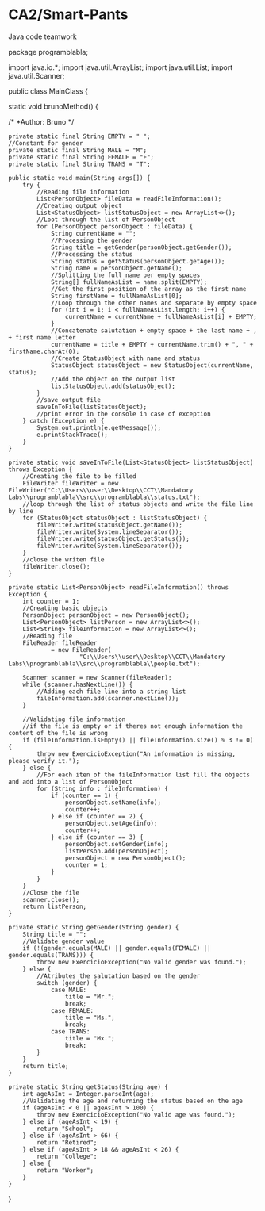 # CA2/Smart-Pants
Java code teamwork

package programblabla;

import java.io.*;
import java.util.ArrayList;
import java.util.List;
import java.util.Scanner;

public class MainClass {

static void brunoMethod() {

/*
*Author: Bruno
*/

    private static final String EMPTY = " ";
    //Constant for gender
    private static final String MALE = "M";
    private static final String FEMALE = "F";
    private static final String TRANS = "T";

    public static void main(String args[]) {
        try {
            //Reading file information
            List<PersonObject> fileData = readFileInformation();
            //Creating output object
            List<StatusObject> listStatusObject = new ArrayList<>();
            //Loot through the list of PersonObject
            for (PersonObject personObject : fileData) {
                String currentName = "";
                //Processing the gender
                String title = getGender(personObject.getGender());
                //Processing the status
                String status = getStatus(personObject.getAge());
                String name = personObject.getName();
                //Splitting the full name per empty spaces
                String[] fullNameAsList = name.split(EMPTY);
                //Get the first position of the array as the first name
                String firstName = fullNameAsList[0];
                //Loop through the other names and separate by empty space
                for (int i = 1; i < fullNameAsList.length; i++) {
                    currentName = currentName + fullNameAsList[i] + EMPTY;
                }
                //Concatenate salutation + empty space + the last name + , + first name letter
                currentName = title + EMPTY + currentName.trim() + ", " + firstName.charAt(0);
                //Create StatusObject with name and status
                StatusObject statusObject = new StatusObject(currentName, status);
                //Add the object on the output list
                listStatusObject.add(statusObject);
            }
            //save output file
            saveInToFile(listStatusObject);
            //print error in the console in case of exception    
        } catch (Exception e) {
            System.out.println(e.getMessage());
            e.printStackTrace();
        }
    }

    private static void saveInToFile(List<StatusObject> listStatusObject) throws Exception {
        //Creating the file to be filled
        FileWriter fileWriter = new FileWriter("C:\\Users\\user\\Desktop\\CCT\\Mandatory Labs\\programblabla\\src\\programblabla\\status.txt");
        //loop through the list of status objects and write the file line by line
        for (StatusObject statusObject : listStatusObject) {
            fileWriter.write(statusObject.getName());
            fileWriter.write(System.lineSeparator());
            fileWriter.write(statusObject.getStatus());
            fileWriter.write(System.lineSeparator());
        }
        //close the writen file
        fileWriter.close();
    }

    private static List<PersonObject> readFileInformation() throws Exception {
        int counter = 1;
        //Creating basic objects
        PersonObject personObject = new PersonObject();
        List<PersonObject> listPerson = new ArrayList<>();
        List<String> fileInformation = new ArrayList<>();
        //Reading file
        FileReader fileReader
                = new FileReader(
                        "C:\\Users\\user\\Desktop\\CCT\\Mandatory Labs\\programblabla\\src\\programblabla\\people.txt");

        Scanner scanner = new Scanner(fileReader);
        while (scanner.hasNextLine()) {
            //Adding each file line into a string list
            fileInformation.add(scanner.nextLine());
        }

        //Validating file information
        //if the file is empty or if theres not enough information the content of the file is wrong
        if (fileInformation.isEmpty() || fileInformation.size() % 3 != 0) {
            throw new ExercicioException("An information is missing, please verify it.");
        } else {
            //For each iten of the fileInformation list fill the objects and add into a list of PersonObject
            for (String info : fileInformation) {
                if (counter == 1) {
                    personObject.setName(info);
                    counter++;
                } else if (counter == 2) {
                    personObject.setAge(info);
                    counter++;
                } else if (counter == 3) {
                    personObject.setGender(info);
                    listPerson.add(personObject);
                    personObject = new PersonObject();
                    counter = 1;
                }
            }
        }
        //Close the file
        scanner.close();
        return listPerson;
    }

    private static String getGender(String gender) {
        String title = "";
        //Validate gender value
        if (!(gender.equals(MALE) || gender.equals(FEMALE) || gender.equals(TRANS))) {
            throw new ExercicioException("No valid gender was found.");
        } else {
            //Atributes the salutation based on the gender
            switch (gender) {
                case MALE:
                    title = "Mr.";
                    break;
                case FEMALE:
                    title = "Ms.";
                    break;
                case TRANS:
                    title = "Mx.";
                    break;
            }
        }
        return title;
    }

    private static String getStatus(String age) {
        int ageAsInt = Integer.parseInt(age);
        //Validating the age and returning the status based on the age
        if (ageAsInt < 0 || ageAsInt > 100) {
            throw new ExercicioException("No valid age was found.");
        } else if (ageAsInt < 19) {
            return "School";
        } else if (ageAsInt > 66) {
            return "Retired";
        } else if (ageAsInt > 18 && ageAsInt < 26) {
            return "College";
        } else {
            return "Worker";
        }
    }
}
